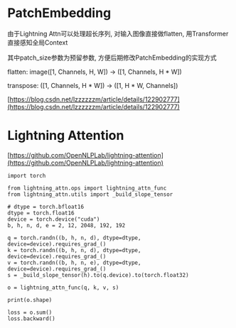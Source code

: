 # PatchEmbedding

由于Lightning Attn可以处理超长序列, 对输入图像直接做flatten, 用Transformer直接感知全局Context

其中patch_size参数为预留参数, 方便后期修改PatchEmbedding的实现方式

flatten: image([1, Channels, H, W]) &rarr; ([1, Channels, H * W])

transpose: ([1, Channels, H * W]) &rarr; ([1, H * W, Channels])

[https://blog.csdn.net/lzzzzzzm/article/details/122902777](https://blog.csdn.net/lzzzzzzm/article/details/122902777)


# Lightning Attention

[https://github.com/OpenNLPLab/lightning-attention](https://github.com/OpenNLPLab/lightning-attention)

```
import torch

from lightning_attn.ops import lightning_attn_func
from lightning_attn.utils import _build_slope_tensor

# dtype = torch.bfloat16
dtype = torch.float16
device = torch.device("cuda")
b, h, n, d, e = 2, 12, 2048, 192, 192

q = torch.randn((b, h, n, d), dtype=dtype, device=device).requires_grad_()
k = torch.randn((b, h, n, d), dtype=dtype, device=device).requires_grad_()
v = torch.randn((b, h, n, e), dtype=dtype, device=device).requires_grad_()
s = _build_slope_tensor(h).to(q.device).to(torch.float32)

o = lightning_attn_func(q, k, v, s)

print(o.shape)

loss = o.sum()
loss.backward()
```
